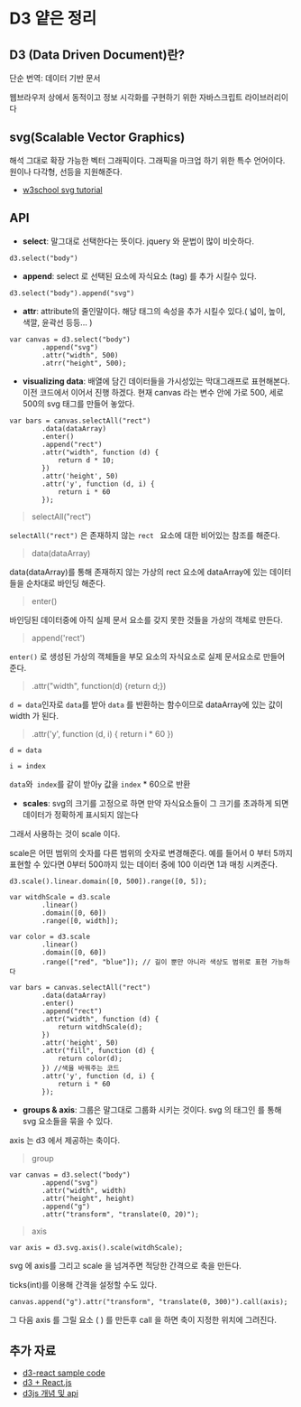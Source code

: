 #  D3 얕은 정리

## D3 (Data Driven Document)란?
단순 번역: 데이터 기반 문서 

웹브라우저 상에서 동적이고 정보 시각화를 구현하기 위한 자바스크립트 라이브러리이다

## svg(Scalable Vector Graphics)
해석 그대로 확장 가능한 벡터 그래픽이다. 그래픽을 마크업 하기 위한 특수 언어이다.
원이나 다각형, 선등을 지원해준다.

- [w3school svg tutorial](https://www.w3schools.com/graphics/svg_intro.asp)

## API

- **select**: 말그대로 선택한다는 뜻이다. jquery 와 문법이 많이 비숫하다.
```
d3.select("body")
```

- **append**: select 로 선택된 요소에 자식요소 (tag) 를 추가 시킬수 있다.
```
d3.select("body").append("svg")
```

- **attr**: attribute의 줄인말이다. 해당 태그의 속성을 추가 시킬수 있다.( 넓이, 높이, 색깔, 윤곽선 등등... )
```
var canvas = d3.select("body")
		.append("svg")
		.attr("width", 500)
		.atrr("height", 500);
```

- **visualizing data**: 
배열에 담긴 데이터들을 가시성있는 막대그래프로 표현해본다.
이전 코드에서 이어서 진행 하겠다.
현재 canvas 라는 변수 안에 가로 500, 세로 500의 svg 태그를 만들어 놓았다.
```
var bars = canvas.selectAll("rect")
      	.data(dataArray)
      	.enter()
      	.append("rect")
      	.attr("width", function (d) {
			return d * 10;
      	})
      	.attr('height', 50)
      	.attr('y', function (d, i) {
        	return i * 60
      	});
```

> selectAll("rect")

`selectAll("rect")` 은 존재하지 않는 `rect ` 요소에 대한 비어있는 참조를 해준다.

 
> data(dataArray)

data(dataArray)를 통해 존재하지 않는 가상의 rect 요소에 dataArray에 있는 데이터들을 순차대로 바인딩 해준다.

> enter()

바인딩된 데이터중에 아직 실제 문서 요소를 갖지 못한 것들을 가상의 객체로 만든다.

> append('rect')

`enter()` 로 생성된 가상의 객체들을 부모 요소의 자식요소로 실제 문서요소로 만들어 준다.

> .attr("width", function(d) {return d;})

`d = data`인자로 `data`를 받아 `data` 를 반환하는 함수이므로 dataArray에 있는 값이 width 가 된다.

> .attr('y', function (d, i) { return i * 60 })

`d = data`

`i = index`

`data`와` index`를 같이 받아`y` 값을 `index` * 60으로 반환


- **scales**: 
svg의 크기를 고정으로 하면 만약 자식요소들이 그 크기를 초과하게 되면 데이터가 정확하게 표시되지 않는다

그래서 사용하는 것이 scale 이다.

scale은 어떤 범위의 숫자를 다른 범위의 숫자로 변경해준다. 예를 들어서 0 부터 5까지 표현할 수 있다면 0부터 500까지 있는 데이터 중에 100 이라면 1과 매칭 시켜준다.

```
d3.scale().linear.domain([0, 500]).range([0, 5]);

var witdhScale = d3.scale
		.linear()
      	.domain([0, 60])
      	.range([0, width]);
      
var color =	d3.scale
      	.linear()
      	.domain([0, 60])
      	.range(["red", "blue"]); // 길이 뿐만 아니라 색상도 범위로 표현 가능하다
      
var bars = canvas.selectAll("rect")
      	.data(dataArray)
      	.enter()
      	.append("rect")
      	.attr("width", function (d) {
        	return witdhScale(d);
      	})
      	.attr('height', 50)
      	.attr("fill", function (d) {
        	return color(d);
      	}) //색을 바꿔주는 코드
      	.attr('y', function (d, i) {
        	return i * 60
      	});
```

- **groups & axis**: 
그룹은 말그대로 그룹화 시키는 것이다. svg 의 태그인 <g> 를 통해 svg 요소들을 묶을 수 있다.

axis 는 d3 에서 제공하는 축이다.

> group

```
var canvas = d3.select("body")
		.append("svg")
		.attr("width", width)
		.attr("height", height)
		.append("g")
		.attr("transform", "translate(0, 20)");
```

> axis
```
var axis = d3.svg.axis().scale(witdhScale);
```
svg 에 axis를 그리고 scale 을 넘겨주면 적당한 간격으로 축을 만든다.

ticks(int)를 이용해 간격을 설정할 수도 있다.
```
canvas.append("g").attr("transform", "translate(0, 300)").call(axis);
```
그 다음 axis 를 그릴 요소 ( <g> ) 를 만든후 call 을 하면 축이 지정한 위치에 그려진다.

## 추가 자료
- [d3-react sample code](https://github.com/yangSangHoon/d3-study)
- [d3 + React.js](https://velog.io/@bangina/D3.js-React.js-Hooks-%ED%95%A8%EA%BB%98-%EC%82%AC%EC%9A%A9%ED%95%98%EA%B8%B0-1)
- [d3js 개념 및 api](https://pa-pico.tistory.com/2)


